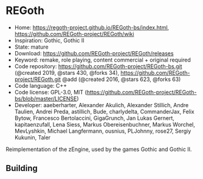 # REGoth

- Home: https://regoth-project.github.io/REGoth-bs/index.html, https://github.com/REGoth-project/REGoth/wiki
- Inspiration: Gothic, Gothic II
- State: mature
- Download: https://github.com/REGoth-project/REGoth/releases
- Keyword: remake, role playing, content commercial + original required
- Code repository: https://github.com/REGoth-project/REGoth-bs.git (@created 2019, @stars 430, @forks 34), https://github.com/REGoth-project/REGoth.git @add (@created 2016, @stars 623, @forks 63)
- Code language: C++
- Code license: GPL-3.0, MIT (https://github.com/REGoth-project/REGoth-bs/blob/master/LICENSE)
- Developer: aaeberharter, Alexander Akulich, Alexander Stillich, Andre Taulien, Andrei Preda, astillich, Bude, charlydelta, CommanderJax, Felix Bytow, Francesco Bertolaccini, GigaGrunch, Jan Lukas Gernert, kapitaenzufall, Lena Siess, Markus Obereisenbuchner, Markus Worchel, MevLyshkin, Michael Langfermann, ousnius, PLJohnny, rose27, Sergiy Kukunin, Taler

Reimplementation of the zEngine, used by the games Gothic and Gothic II.

## Building
